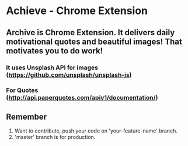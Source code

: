 # Achieve - Chrome Extension
## Archive is Chrome Extension. It delivers daily motivational quotes and beautiful images! That motivates you to do work!
### It uses Unsplash API for images (https://github.com/unsplash/unsplash-js)
### For Quotes (http://api.paperquotes.com/apiv1/documentation/)

## Remember
1. Want to contribute, push your code on 'your-feature-name' branch.
2. 'master' branch is for production.
